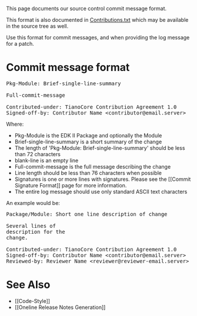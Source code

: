 This page documents our source control commit message format.

This format is also documented in [Contributions.txt](https://github.com/tianocore/edk2/raw/master/MdePkg/Contributions.txt) which may be available in the source tree as well.

Use this format for commit messages, and when providing the log message for a patch.

# Commit message format

<pre>
Pkg-Module: Brief-single-line-summary

Full-commit-message

Contributed-under: TianoCore Contribution Agreement 1.0
Signed-off-by: Contributor Name &lt;contributor@email.server&gt;
</pre>

Where:
* Pkg-Module is the EDK II Package and optionally the Module
* Brief-single-line-summary is a short summary of the change
* The length of 'Pkg-Module: Brief-single-line-summary' should be less
  than 72 characters
* blank-line is an empty line
* Full-commit-message is the full message describing the change
 * Line length should be less than 76 characters when possible
* Signatures is one or more lines with signatures. Please see the
  [[Commit Signature Format]] page for more information.
* The entire log message should use only standard ASCII text
  characters

An example would be:
<Pre>
Package/Module: Short one line description of change

Several lines of
description for the
change.

Contributed-under: TianoCore Contribution Agreement 1.0
Signed-off-by: Contributor Name &lt;contributor@email.server&gt;
Reviewed-by: Reviewer Name &lt;reviewer@reviewer-email.server&gt;
</Pre>

# See Also
* [[Code-Style]]
* [[Oneline Release Notes Generation]]
